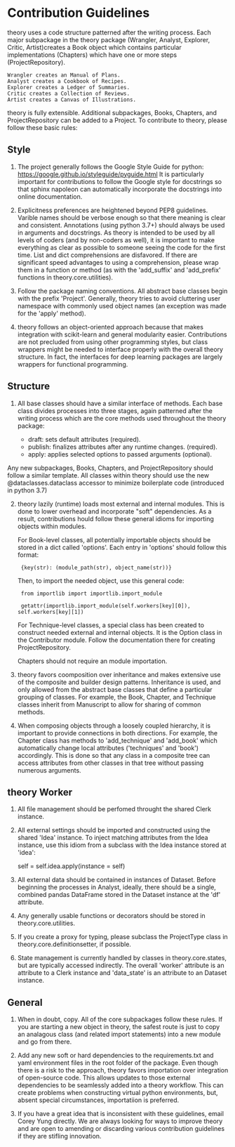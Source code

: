 # Contribution Guidelines

theory uses a code structure patterned after the writing process. Each major subpackage in the theory package  (Wrangler, Analyst, Explorer, Critic, Artist)creates a Book object which contains particular implementations (Chapters) which have one or more steps (ProjectRepository).

    Wrangler creates an Manual of Plans.
    Analyst creates a Cookbook of Recipes.
    Explorer creates a Ledger of Summaries.
    Critic creates a Collection of Reviews.
    Artist creates a Canvas of Illustrations.

theory is fully extensible. Additional subpackages, Books, Chapters, and ProjectRepository can be added to a Project. To contribute to theory, please follow these basic rules:

## Style

1. The project generally follows the Google Style Guide for python:
    https://google.github.io/styleguide/pyguide.html
It is particularly important for contributions to follow the Google style for docstrings so that sphinx napoleon can automatically incorporate the docstrings into online documentation.

2. Explicitness preferences are heightened beyond PEP8 guidelines. Varible names should be verbose enough so that there meaning is clear and consistent. Annotations (using python 3.7+) should always be used in arguments and docstrings. As theory is intended to be used by all levels of coders (and by non-coders as well), it is important to make everything as clear as possible to someone seeing the code for the first time. List and dict comprehensions are disfavored. If there are significant speed advantages to using a comprehension,
please wrap them in a function or method (as with the 'add_suffix' and 'add_prefix' functions in theory.core.utilities).

3. Follow the package naming conventions. All abstract base classes begin with the prefix 'Project'. Generally, theory tries to avoid cluttering user namespace with commonly used object names (an exception was made for the 'apply' method).

4. theory follows an object-oriented approach because that makes integration with scikit-learn and general modularity easier. Contributions are not precluded from using other programming styles, but class wrappers might be needed to interface properly with the overall theory structure. In fact, the interfaces for deep learning packages are largely wrappers for functional programming.

## Structure

1. All base classes should have a similar interface of methods. Each base class divides processes into three stages, again patterned after the writing process which are the core methods used throughout the theory package:

    * draft: sets default attributes (required).
    * publish: finalizes attributes after any runtime changes. (required).
    * apply: applies selected options to passed arguments (optional).

Any new subpackages, Books, Chapters, and ProjectRepository should follow a similar template. All classes within theory should use the new @dataclasses.dataclass accessor to minimize boilerplate code (introduced in python 3.7)

2. theory lazily (runtime) loads most external and internal modules. This is done to lower overhead and incorporate "soft" dependencies. As a result, contributions hould follow these general idioms for importing objects within modules.

    For Book-level classes, all potentially importable objects should be stored in a dict called 'options'. Each entry in 'options' should follow this format:

        {key(str): (module_path(str), object_name(str))}

    Then, to import the needed object, use this general code:

        from importlib import importlib.import_module

        getattr(importlib.import_module(self.workers[key][0]), self.workers[key][1])

    For Technique-level classes, a special class has been created to construct needed external and internal objects. It is the Option class in the Contributor module. Follow the documentation there for creating ProjectRepository.

    Chapters should not require an module importation.

3. theory favors coomposition over inheritance and makes extensive use of the composite and builder design patterns. Inheritance is used, and only allowed from the abstract base classes that define a particular grouping of classes. For example, the Book, Chapter, and Technique classes inherit from Manuscript to allow for sharing of common methods.

4. When composing objects through a loosely coupled hierarchy, it is important to provide connections in both directions. For example, the Chapter class has methods to 'add_technique' and 'add_book' which automatically change local attributes ('techniques' and 'book') accordingly. This is done so that any class in a composite tree can access attributes from other classes in that tree without passing numerous arguments.

## theory Worker

1. All file management should be perfomed throught the shared Clerk instance.

2. All external settings should be imported and constructed using the shared 'Idea' instance. To inject matching attributes from the Idea instance, use this idiom from a subclass with the Idea instance stored at 'idea':

    self = self.idea.apply(instance = self)

3. All external data should be contained in instances of Dataset. Before beginning the processes in Analyst, ideally, there should be a single, combined pandas DataFrame stored in the Dataset instance at the 'df' attribute.

4. Any generally usable functions or decorators should be stored in theory.core.utilities.

5. If you create a proxy for typing, please subclass the ProjectType class in theory.core.definitionsetter, if possible.

6. State management is currently handled by classes in theory.core.states, but are typically accessed indirectly. The overall 'worker' attribute is an attribute to a Clerk instance and 'data_state' is an attribute to an Dataset instance.

## General

1. When in doubt, copy. All of the core subpackages follow these rules. If you are starting a new object in theory, the safest route is just to copy an analagous class (and related import statements) into a new module and go from there.

2. Add any new soft or hard dependencies to the requirements.txt and yaml environment files in the root folder of the package. Even though there is a risk to the approach, theory favors importation over integration of open-source code. This allows updates to those external dependencies to be seamlessly added into a theory workflow. This can create problems when constructing virtual python environments, but, absent special circumstances, importatiion is preferred.

3. If you have a great idea that is inconsistent with these guidelines, email Corey Yung directly. We are always looking for ways to improve theory and are open to amending or discarding various contribution guidelines if they are stifling innovation.